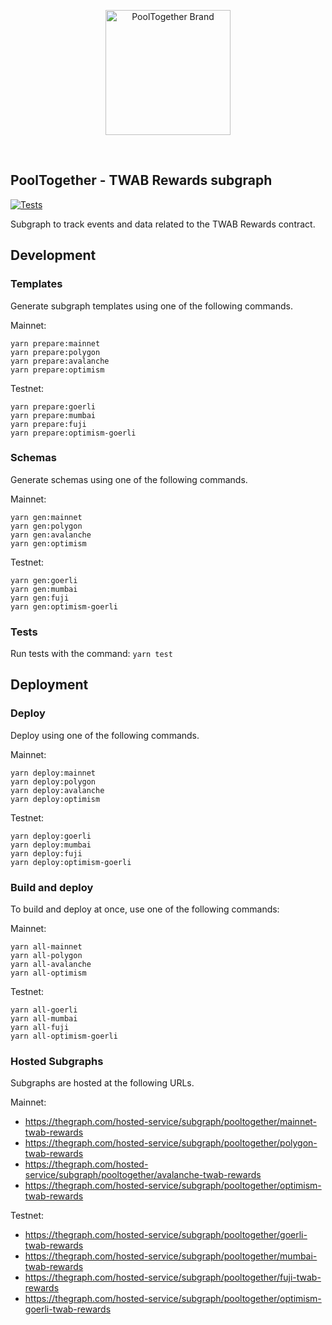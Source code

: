 <p align="center">
  <a href="https://github.com/pooltogether/pooltogether--brand-assets">
    <img src="https://github.com/pooltogether/pooltogether--brand-assets/blob/977e03604c49c63314450b5d432fe57d34747c66/logo/pooltogether-logo--purple-gradient.png?raw=true" alt="PoolTogether Brand" style="max-width:100%;" width="200">
  </a>
</p>

<br />

## PoolTogether - TWAB Rewards subgraph

[![Tests](https://github.com/pooltogether/twab-rewards-subgraph/actions/workflows/main.yml/badge.svg)](https://github.com/pooltogether/twab-rewards-subgraph/actions/workflows/main.yml)

Subgraph to track events and data related to the TWAB Rewards contract.

## Development

### Templates

Generate subgraph templates using one of the following commands.

Mainnet:
```
yarn prepare:mainnet
yarn prepare:polygon
yarn prepare:avalanche
yarn prepare:optimism
```

Testnet:
```
yarn prepare:goerli
yarn prepare:mumbai
yarn prepare:fuji
yarn prepare:optimism-goerli
```

### Schemas

Generate schemas using one of the following commands.

Mainnet:
```
yarn gen:mainnet
yarn gen:polygon
yarn gen:avalanche
yarn gen:optimism
```

Testnet:
```
yarn gen:goerli
yarn gen:mumbai
yarn gen:fuji
yarn gen:optimism-goerli
```

### Tests

Run tests with the command: `yarn test`

## Deployment

### Deploy

Deploy using one of the following commands.

Mainnet:
```
yarn deploy:mainnet
yarn deploy:polygon
yarn deploy:avalanche
yarn deploy:optimism
```

Testnet:
```
yarn deploy:goerli
yarn deploy:mumbai
yarn deploy:fuji
yarn deploy:optimism-goerli
```

### Build and deploy

To build and deploy at once, use one of the following commands:

Mainnet:
```
yarn all-mainnet
yarn all-polygon
yarn all-avalanche
yarn all-optimism
```

Testnet:
```
yarn all-goerli
yarn all-mumbai
yarn all-fuji
yarn all-optimism-goerli
```

### Hosted Subgraphs

Subgraphs are hosted at the following URLs.

Mainnet:
- https://thegraph.com/hosted-service/subgraph/pooltogether/mainnet-twab-rewards
- https://thegraph.com/hosted-service/subgraph/pooltogether/polygon-twab-rewards
- https://thegraph.com/hosted-service/subgraph/pooltogether/avalanche-twab-rewards
- https://thegraph.com/hosted-service/subgraph/pooltogether/optimism-twab-rewards

Testnet:
- https://thegraph.com/hosted-service/subgraph/pooltogether/goerli-twab-rewards
- https://thegraph.com/hosted-service/subgraph/pooltogether/mumbai-twab-rewards
- https://thegraph.com/hosted-service/subgraph/pooltogether/fuji-twab-rewards
- https://thegraph.com/hosted-service/subgraph/pooltogether/optimism-goerli-twab-rewards
